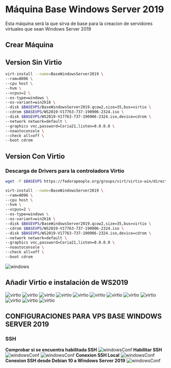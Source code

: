 # Máquina Base Windows Server 2019
Esta máquina será la que sirva de base para la creacion de servidores virtuales que sean Windows Server 2019
## Crear Máquina

## Version Sin Virtio

```bash
virt-install --name=BaseWindowsServer2019 \
--ram=8096 \
--cpu host \
--hvm \
--vcpus=2 \
--os-type=windows \
--os-variant=win2k16 \
--disk $BASEVPS/BaseWindowsServer2019.qcow2,size=35,bus=virtio \
--cdrom $BASEVPS/WS2019-V17763-737-190906-2324.iso \
--disk $BASEVPS/WS2019-V17763-737-190906-2324.iso,device=cdrom \
--network network=default \
--graphics vnc,password=Coria21,listen=0.0.0.0 \
--noautoconsole \
--check all=off \
--boot cdrom
```

## Version Con Virtio

### Descarga de Drivers para la controladora Virtio

```bash
wget -P $BASEVPS https://fedorapeople.org/groups/virt/virtio-win/direct-downloads/stable-virtio/virtio-win.iso
```

```bash
virt-install --name=BaseWindowsServer2019 \
--ram=8096 \
--cpu host \
--hvm \
--vcpus=2 \
--os-type=windows \
--os-variant=win2k16 \
--disk $BASEVPS/BaseWindowsServer2019.qcow2,size=35,bus=virtio \
--cdrom $BASEVPS/WS2019-V17763-737-190906-2324.iso \
--disk $BASEVPS/WS2019-V17763-737-190906-2324.iso,device=cdrom \
--network network=default \
--graphics vnc,password=Coria21,listen=0.0.0.0 \
--noautoconsole \
--check all=off \
--boot cdrom
```

![windows](../imagenes/instalacionwindows.jpg)

## Añadir Virtio e instalación de WS2019

![virtio](../imagenes/virtio1.jpg)
![virtio](../imagenes/win1.png)
![virtio](../imagenes/win2.png)
![virtio](../imagenes/virtio2.jpg)
![virtio](../imagenes/virtio3.png)
![virtio](../imagenes/virtio4.png)
![virtio](../imagenes/virtio5.jpg)
![virtio](../imagenes/virtio6.jpg)
![virtio](../imagenes/virtio7.png)
![virtio](../imagenes/virtio8.png)
![virtio](../imagenes/windows.jpg)
![virtio](../imagenes/windowListo.jpg)

## CONFIGURACIONES PARA VPS BASE WINDOWS SERVER 2019
### SSH
**Comprobar si se encuentra habilitada SSH**
![windowsConf](../imagenes/sshWindows2.jpg)
**Habilitar SSH**
![windowsConf](../imagenes/SSHWindows.jpg)
![windowsConf](../imagenes/sshWindows3.jpg)
**Conexion SSH Local**
![windowsConf](../imagenes/sshWindows.jpg)
**Conexion SSH desde Debian 10 a Windows Server 2019**
![windowsConf](../imagenes/windowsSSH8.jpg)